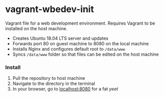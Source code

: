 # vagrant-wbedev-init

Vagrant file for a web development environment. Requires Vagrant to be installed on the host machine.
* Creates Ubuntu 18.04 LTS server and updates
* Forwards port 80 on guest machine to 8080 on the local machine
* Installs Nginx and configures default root to ```/data/www```
* Syncs ```/data/www``` folder so that files can be edited on the host machine

### Install
1. Pull the repository to host machine
2. Navigate to the directory in the terminal
3. In your browser, go to [localhost:8080](http://localhost:8080) for a fat _yeet_
